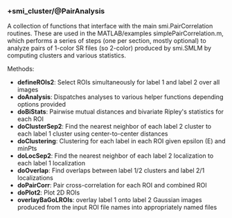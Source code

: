### +smi_cluster/@PairAnalysis

A collection of functions that interface with the main smi.PairCorrelation
routines.
These are used in the MATLAB/examples simplePairCorrelation.m, which performs a
series of steps (one per section, mostly optional) to analyze pairs of 1-color
SR files (so 2-color) produced
by smi.SMLM by computing clusters and various statistics.

Methods:
- **defineROIs2**:
  Select ROIs simultaneously for label 1 and label 2 over all images
- **doAnalysis**:
  Dispatches analyses to various helper functions depending options provided
- **doBiStats**:
  Pairwise mutual distances and bivariate Ripley's statistics for each ROI
- **doClusterSep2**:
  Find the nearest neighbor of each label 2 cluster to each label 1 cluster
  using center-to-center distances
- **doClustering**:
  Clustering for each label in each ROI given epsilon (E) and minPts
- **doLocSep2**:
  Find the nearest neighbor of each label 2 localization to each label 1
  localization
- **doOverlap**:
  Find overlaps between label 1/2 clusters and label 2/1 localizations
- **doPairCorr**:
  Pair cross-correlation for each ROI and combined ROI
- **doPlot2**:
  Plot 2D ROIs
- **overlayBaGoLROIs**:
  overlay label 1 onto label 2 Gaussian images produced from the input ROI file
  names into appropriately named files
